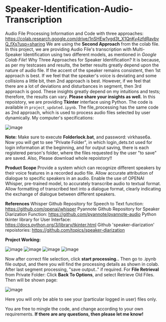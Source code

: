 # Speaker-Identification-Audio-Transcription
Audio File Processing Information and Code with three approaches: https://colab.research.google.com/drive/1nSHEw1ygd3t_X1QnKy4zfdRavbvQ_fXs?usp=sharing
We are using the **Second Approach** from the colab file.
In this project, we are providing Audio File's transcription with Multi-Speaker Identification using two different models, as mentioned in *Google Colab File*! 
Why Three Approaches for Speaker Identification?
It is because, as per my testcases and results, the better results greatly depend upon the nature of audio file. If the accent of the speaker remains consistent, then 1st approach is best. If we feel that the speaker's voice is deviating and some collisions a little bit, then 2nd approach is best. However, if we feel that there are a lot of deviations and disturbances in segment, then 3rd approach is good. These insights greatly depend on my intuitions and tests; therefore, the results can vary. **Please share your insights as well.**
In this repoistory, we are providing **Tkinter** interface using Python. The code is available in `project_updated.ipynb`. The file_processing has the same code as 2nd approach, which is used to process audio files selected by user dynamically. 
My computer's specifications: 

![image](https://github.com/bnkf1156f/Speaker-Identification-Audio-Transcription/assets/96035737/44e0eef1-dca3-4b12-b01f-51ff3dcc7ea4)

**Note:**
Make sure to execute **Folderlock.bat**, and password: virkhase6a. Now you will get to see "Private Folder", in which login_dets.txt used for login information at the beginning, and for output saving, there is each registered person's folder, where the files requested by the user "to save" are saved.
Also, Please download whole repoistory!!

**Product Scope**
Provide a system which can recognize different speakers by their voice features in a recorded audio file. 
Allow accurate attribution of dialogue to specific speakers in an audio.
Enable the use of OPENAI Whisper, pre-trained model, to accurately transcribe audio to textual format.
Allow formatting of transcribed text into a dialogue format, clearly indicating the exchange of dialogue between different speakers.

**References**
Whisper Github Repository for Speech to Text function: https://github.com/openai/whisper
Pyannote Github Repository for Speaker Diarization Function:     https://github.com/pyannote/pyannote-audio
Python tkinter library for User Interface: https://docs.python.org/3/library/tkinter.html
Github 'speaker-diarization' repoistories: https://github.com/topics/speaker-diarization

**Project Working:**

![image](https://github.com/bnkf1156f/Speaker-Identification-Audio-Transcription/assets/96035737/6e491b9f-af07-4f09-a331-a5a6d0f68d8d)
![image](https://github.com/bnkf1156f/Speaker-Identification-Audio-Transcription/assets/96035737/140aaecb-f7c0-4097-b653-69ad44af6676)
![image](https://github.com/bnkf1156f/Speaker-Identification-Audio-Transcription/assets/96035737/02ec85b9-328e-47e7-afd3-331abf155f75)
![image](https://github.com/bnkf1156f/Speaker-Identification-Audio-Transcription/assets/96035737/1d61819a-6b98-4c83-ad70-c3f855b60096)

Now after correct file selection, click **start processing..**
Then go to .ipynb file output, and there you will find the processing details as shown in colab. After last segment processing, "save output.." if required.
For **File Retrieval** from Private Folder:
Click **Back To Options**, and select Retrieve Old Files. Then will be shown page:

![image](https://github.com/bnkf1156f/Speaker-Identification-Audio-Transcription/assets/96035737/58530af5-33d7-4706-aa11-601fa18e93eb)

Here you will only be able to see your (particular logged in user) files only.

You are free to mingle the code, and change according to your own requirements.
**If there are any questions, then please let me know!**
